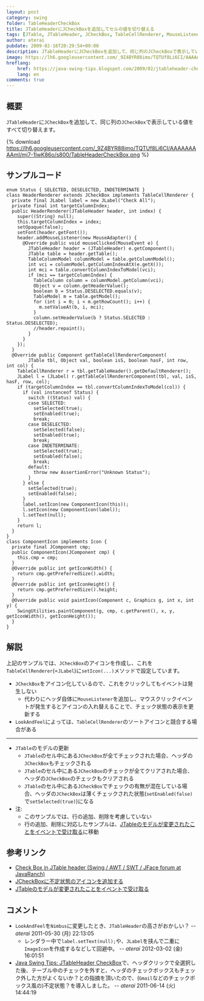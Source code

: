 ```yaml
---
layout: post
category: swing
folder: TableHeaderCheckBox
title: JTableHeaderにJCheckBoxを追加してセルの値を切り替える
tags: [JTable, JTableHeader, JCheckBox, TableCellRenderer, MouseListener, Icon, JLabel]
author: aterai
pubdate: 2009-02-16T20:29:54+09:00
description: JTableHeaderにJCheckBoxを追加して、同じ列のJCheckBoxで表示している値をすべて切り替えます。
image: https://lh6.googleusercontent.com/_9Z4BYR88imo/TQTUf8Li6CI/AAAAAAAAAmI/mj7-1IwK86o/s800/TableHeaderCheckBox.png
hreflang:
    href: https://java-swing-tips.blogspot.com/2009/02/jtableheader-checkbox.html
    lang: en
comments: true
---
```

## 概要
`JTableHeader`に`JCheckBox`を追加して、同じ列の`JCheckBox`で表示している値をすべて切り替えます。

{% download https://lh6.googleusercontent.com/_9Z4BYR88imo/TQTUf8Li6CI/AAAAAAAAAmI/mj7-1IwK86o/s800/TableHeaderCheckBox.png %}

## サンプルコード
<pre class="prettyprint"><code>enum Status { SELECTED, DESELECTED, INDETERMINATE }
class HeaderRenderer extends JCheckBox implements TableCellRenderer {
  private final JLabel label = new JLabel("Check All");
  private final int targetColumnIndex;
  public HeaderRenderer(JTableHeader header, int index) {
    super((String) null);
    this.targetColumnIndex = index;
    setOpaque(false);
    setFont(header.getFont());
    header.addMouseListener(new MouseAdapter() {
      @Override public void mouseClicked(MouseEvent e) {
        JTableHeader header = (JTableHeader) e.getComponent();
        JTable table = header.getTable();
        TableColumnModel columnModel = table.getColumnModel();
        int vci = columnModel.getColumnIndexAtX(e.getX());
        int mci = table.convertColumnIndexToModel(vci);
        if (mci == targetColumnIndex) {
          TableColumn column = columnModel.getColumn(vci);
          Object v = column.getHeaderValue();
          boolean b = Status.DESELECTED.equals(v);
          TableModel m = table.getModel();
          for (int i = 0; i &lt; m.getRowCount(); i++) {
            m.setValueAt(b, i, mci);
          }
          column.setHeaderValue(b ? Status.SELECTED : Status.DESELECTED);
          //header.repaint();
        }
      }
    });
  }
  @Override public Component getTableCellRendererComponent(
        JTable tbl, Object val, boolean isS, boolean hasF, int row, int col) {
    TableCellRenderer r = tbl.getTableHeader().getDefaultRenderer();
    JLabel l = (JLabel) r.getTableCellRendererComponent(tbl, val, isS, hasF, row, col);
    if (targetColumnIndex == tbl.convertColumnIndexToModel(col)) {
      if (val instanceof Status) {
        switch ((Status) val) {
        case SELECTED:
          setSelected(true);
          setEnabled(true);
          break;
        case DESELECTED:
          setSelected(false);
          setEnabled(true);
          break;
        case INDETERMINATE:
          setSelected(true);
          setEnabled(false);
          break;
        default:
          throw new AssertionError("Unknown Status");
        }
      } else {
        setSelected(true);
        setEnabled(false);
      }
      label.setIcon(new ComponentIcon(this));
      l.setIcon(new ComponentIcon(label));
      l.setText(null);
    }
    return l;
  }
}
class ComponentIcon implements Icon {
  private final JComponent cmp;
  public ComponentIcon(JComponent cmp) {
    this.cmp = cmp;
  }
  @Override public int getIconWidth() {
    return cmp.getPreferredSize().width;
  }
  @Override public int getIconHeight() {
    return cmp.getPreferredSize().height;
  }
  @Override public void paintIcon(Component c, Graphics g, int x, int y) {
    SwingUtilities.paintComponent(g, cmp, c.getParent(), x, y, getIconWidth(), getIconHeight());
  }
}
</code></pre>

## 解説
上記のサンプルでは、`JCheckBox`のアイコンを作成し、これを`TableCellRenderer`(=`JLabel`)に`setIcon(...)`メソッドで設定しています。

- `JCheckBox`をアイコン化しているので、これをクリックしてもイベントは発生しない
    - 代わりにヘッダ自体に`MouseListener`を追加し、マウスクリックイベントが発生するとアイコンの入れ替えることで、チェック状態の表示を更新する
- `LookAndFeel`によっては、`TableCellRenderer`のソートアイコンと競合する場合がある

<!-- dummy comment line for breaking list -->

- - - -
- `JTable`のモデルの更新
    - `JTable`のセル中にある`JCheckBox`が全てチェックされた場合、ヘッダの`JCheckBox`もチェックされる
    - `JTable`のセル中にある`JCheckBox`のチェックが全てクリアされた場合、ヘッダの`JCheckBox`のチェックもクリアされる
    - `JTable`のセル中にある`JCheckBox`でチェックの有無が混在している場合、ヘッダの`JCheckBox`は薄くチェックされた状態(`setEnabled(false)`で`setSelected(true)`)になる
- 注:
    - このサンプルでは、行の追加、削除を考慮していない
    - 行の追加、削除に対応したサンプルは、[JTableのモデルが変更されたことをイベントで受け取る](https://ateraimemo.com/Swing/TableModelEvent.html)に移動

<!-- dummy comment line for breaking list -->

## 参考リンク
- [Check Box in JTable header (Swing / AWT / SWT / JFace forum at JavaRanch)](http://www.coderanch.com/t/343795/Swing-AWT-SWT-JFace/java/Check-Box-JTable-header)
- [JCheckBoxに不定状態のアイコンを追加する](https://ateraimemo.com/Swing/TriStateCheckBox.html)
- [JTableのモデルが変更されたことをイベントで受け取る](https://ateraimemo.com/Swing/TableModelEvent.html)

<!-- dummy comment line for breaking list -->

## コメント
- `LookAndFeel`を`Nimbus`に変更したとき、`JTableHeader`の高さがおかしい？ -- *aterai* 2011-05-30 (月) 22:13:05
    - レンダラー中で`label.setText(null);`や、`JLabel`を挟んで二重に`ImageIcon`を作成するなどして回避中。 -- *aterai* 2012-03-02 (金) 16:01:51
- [Java Swing Tips: JTableHeader CheckBox](https://java-swing-tips.blogspot.com/2009/02/jtableheader-checkbox.html)で、ヘッダクリックで全選択した後、テーブル中のチェックを外すと、ヘッダのチェックボックスもチェック外した方がよくないか？との指摘を頂いたので、(`Gmail`などのチェックボックス風の)不定状態？を導入しました。 -- *aterai* 2011-06-14 (火) 14:44:19

<!-- dummy comment line for breaking list -->
